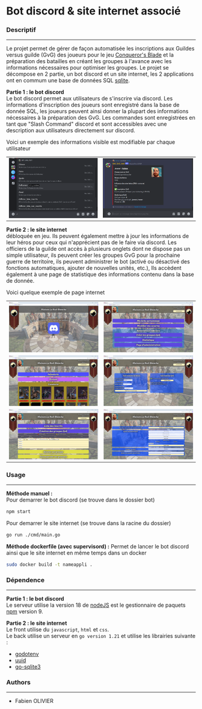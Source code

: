# Bot discord & site internet associé

### Descriptif
_______
Le projet permet de gérer de façon automatisée les inscriptions aux Guildes versus guilde (GvG) des joueurs pour le jeu [Conqueror's Blade](https://conqblade.com/fr) et la préparation des batailles en créant les groupes à l'avance avec les informations nécessaires pour optimiser les groupes.
Le projet se décompose en 2 partie, un bot discord et un site internet, les 2 applications ont en commum une base de données SQL [sqlite](https://www.sqlite.org).

**Partie 1 : le bot discord** <br>
Le bot discord permet aux utilisateurs de s'inscrire via discord. Les informations d'inscription des joueurs sont enregistré dans la base de donnée SQL, les joueurs peuvent ainsi donner la plupart des informations nécessaires à la préparation des GvG.
Les commandes sont enregistrées en tant que "Slash Command" discord et sont accessibles avec une description aux utilisateurs directement sur discord.

Voici un exemple des informations visible est modifiable par chaque utilisateur <br>
<table align= "center" width="95%">
    <tbody>
        <tr>
            <td><img src="./img/listcommand.png"></td>
            <td><img src="./img/data.png"></td>
        </tr>   
    </tbody>
</table>

**Partie 2 : le site internet** <br>
débloquée en jeu. Ils peuvent également mettre à jour les informations de leur héros pour ceux qui n'apprécient pas de le faire via discord.
Les officiers de la guilde ont accès à plusieurs onglets dont ne dispose pas un simple utilisateur, ils peuvent créer les groupes GvG pour la prochaine guerre de territoire, ils peuvent administrer le bot (activé ou désactivé des fonctions automatiques, ajouter de nouvelles unités, etc.), Ils accèdent également à une page de statistique des informations contenu dans la base de donnée.

Voici quelque exemple de page internet <br>
<table align= "center" width="95%">
    <tbody>
        <tr>
            <td><img src="./img/connexion.png"></td>
            <td><img src="./img/home.png"></td>
        </tr>
        <tr>
            <td><img src="./img/caserne.png"></td>
            <td><img src="./img/charactercard.png"></td>
        </tr>
        <tr>
            <td><img src="./img/creategroup.png"></td>
            <td><img src="./img/administration.png"></td>
        </tr>    
    </tbody>
</table>


### Usage
_______
**Méthode manuel :** <br>
Pour demarrer le bot discord (se trouve dans le dossier bot)
```sh
npm start
```
Pour demarrer le site internet (se trouve dans la racine du dossier)
```sh
go run ./cmd/main.go
```

**Méthode dockerfile (avec supervisord) :**
Permet de lancer le bot discord ainsi que le site internet en même temps dans un docker 
```sh
sudo docker build -t nameappli .
```


### Dépendence
_______
**Partie 1 : le bot discord** <br>
Le serveur utilise la version 18 de [nodeJS](https://nodejs.org/en) est le gestionnaire de paquets [npm](https://www.npmjs.com) version 9.<br>

**Partie 2 : le site internet** <br>
Le front utilise du `javascript`, `html` et `css`.<br>
Le back utilise un serveur en `go version 1.21` et utilise les librairies suivante :
- [godotenv](https://github.com/joho/godotenv)
- [uuid](https://github.com/gofrs/uuid)
- [go-sqlite3](https://github.com/mattn/go-sqlite3)

### Authors
_______
+ Fabien OLIVIER